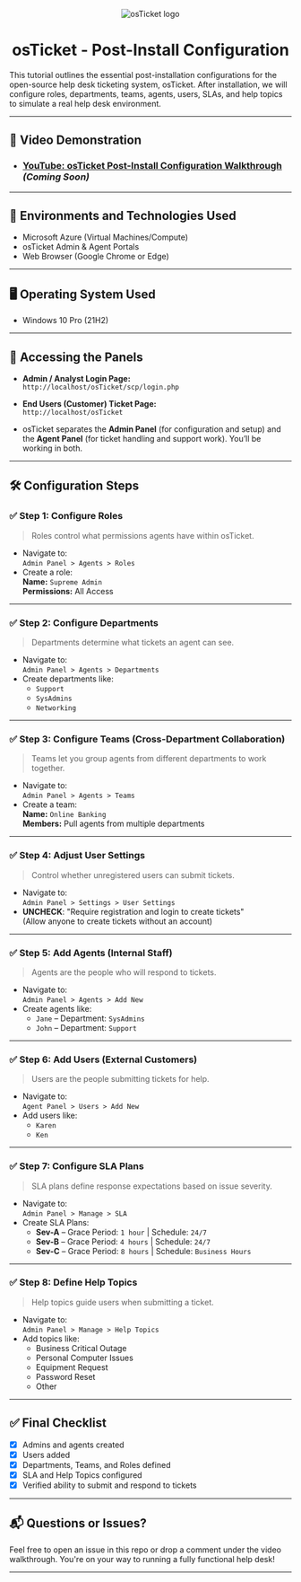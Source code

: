 <p align="center">
  <img src="https://i.imgur.com/Clzj7Xs.png" alt="osTicket logo"/>
</p>

<h1 align="center">osTicket - Post-Install Configuration</h1>

This tutorial outlines the essential post-installation configurations for the open-source help desk ticketing system, osTicket. After installation, we will configure roles, departments, teams, agents, users, SLAs, and help topics to simulate a real help desk environment.

---

<h2>🎥 Video Demonstration</h2>

- ### [YouTube: osTicket Post-Install Configuration Walkthrough](https://www.youtube.com) *(Coming Soon)*

---

<h2>🧰 Environments and Technologies Used</h2>

- Microsoft Azure (Virtual Machines/Compute)
- osTicket Admin & Agent Portals
- Web Browser (Google Chrome or Edge)

---

<h2>🖥️ Operating System Used</h2>

- Windows 10 Pro (21H2)

---

<h2>🔐 Accessing the Panels</h2>

- **Admin / Analyst Login Page:**  
  `http://localhost/osTicket/scp/login.php`

- **End Users (Customer) Ticket Page:**  
  `http://localhost/osTicket`

- osTicket separates the **Admin Panel** (for configuration and setup) and the **Agent Panel** (for ticket handling and support work). You’ll be working in both.

---

<h2>🛠️ Configuration Steps</h2>

### ✅ Step 1: Configure Roles
> Roles control what permissions agents have within osTicket.

- Navigate to:  
  `Admin Panel > Agents > Roles`
- Create a role:  
  **Name:** `Supreme Admin`  
  **Permissions:** All Access

---

### ✅ Step 2: Configure Departments
> Departments determine what tickets an agent can see.

- Navigate to:  
  `Admin Panel > Agents > Departments`
- Create departments like:
  - `Support`
  - `SysAdmins`
  - `Networking`

---

### ✅ Step 3: Configure Teams (Cross-Department Collaboration)
> Teams let you group agents from different departments to work together.

- Navigate to:  
  `Admin Panel > Agents > Teams`
- Create a team:  
  **Name:** `Online Banking`  
  **Members:** Pull agents from multiple departments

---

### ✅ Step 4: Adjust User Settings
> Control whether unregistered users can submit tickets.

- Navigate to:  
  `Admin Panel > Settings > User Settings`
- **UNCHECK**: "Require registration and login to create tickets"  
  (Allow anyone to create tickets without an account)

---

### ✅ Step 5: Add Agents (Internal Staff)
> Agents are the people who will respond to tickets.

- Navigate to:  
  `Admin Panel > Agents > Add New`
- Create agents like:
  - `Jane` – Department: `SysAdmins`
  - `John` – Department: `Support`

---

### ✅ Step 6: Add Users (External Customers)
> Users are the people submitting tickets for help.

- Navigate to:  
  `Agent Panel > Users > Add New`
- Add users like:
  - `Karen`
  - `Ken`

---

### ✅ Step 7: Configure SLA Plans
> SLA plans define response expectations based on issue severity.

- Navigate to:  
  `Admin Panel > Manage > SLA`
- Create SLA Plans:
  - **Sev-A** – Grace Period: `1 hour` | Schedule: `24/7`
  - **Sev-B** – Grace Period: `4 hours` | Schedule: `24/7`
  - **Sev-C** – Grace Period: `8 hours` | Schedule: `Business Hours`

---

### ✅ Step 8: Define Help Topics
> Help topics guide users when submitting a ticket.

- Navigate to:  
  `Admin Panel > Manage > Help Topics`
- Add topics like:
  - Business Critical Outage
  - Personal Computer Issues
  - Equipment Request
  - Password Reset
  - Other

---

<h2>✅ Final Checklist</h2>

- [x] Admins and agents created  
- [x] Users added  
- [x] Departments, Teams, and Roles defined  
- [x] SLA and Help Topics configured  
- [x] Verified ability to submit and respond to tickets  

---

<h2>📬 Questions or Issues?</h2>

Feel free to open an issue in this repo or drop a comment under the video walkthrough. You're on your way to running a fully functional help desk!

---
